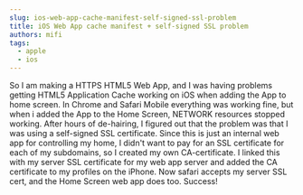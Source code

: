 ```yaml
---
slug: ios-web-app-cache-manifest-self-signed-ssl-problem
title: iOS Web App cache manifest + self-signed SSL problem
authors: mifi
tags:
  - apple
  - ios
---
```

So I am making a HTTPS HTML5 Web App, and I was having problems getting HTML5 Application Cache working on iOS when adding the App to home screen. In Chrome and Safari Mobile everything was working fine, but when i added the App to the Home Screen, NETWORK resources stopped working. After hours of de-hairing, I figured out that the problem was that I was using a self-signed SSL certificate.
Since this is just an internal web app for controlling my home, I didn't want to pay for an SSL certificate for each of my subdomains, so I created my own CA-certificate. I linked this with my server SSL certificate for my web app server and added the CA certificate to my profiles on the iPhone. Now safari accepts my server SSL cert, and the Home Screen web app does too. Success!
